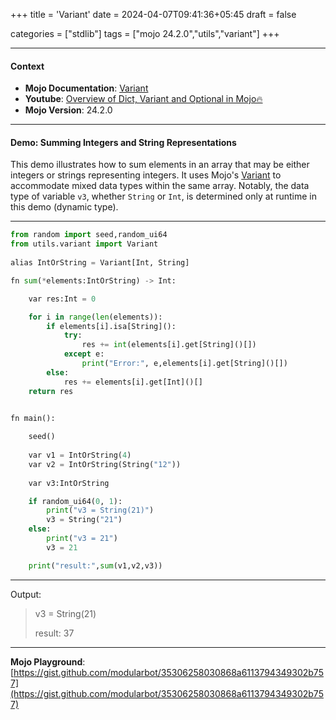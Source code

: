 +++
title = 'Variant'
date = 2024-04-07T09:41:36+05:45
draft = false

categories = ["stdlib"]
tags = ["mojo 24.2.0","utils","variant"]
+++

---

#### Context

- **Mojo Documentation**: [Variant](https://docs.modular.com/mojo/stdlib/utils/variant)
- **Youtube**: [Overview of Dict, Variant and Optional in Mojo🔥](https://www.youtube.com/watch?v=ywbzfY5v2ZM)
- **Mojo Version**: 24.2.0

---

#### Demo: Summing Integers and String Representations

This demo illustrates how to sum elements in an array that may be either integers or strings representing integers. It uses Mojo's [Variant](https://docs.modular.com/mojo/stdlib/utils/variant) to accommodate mixed data types within the same array. Notably, the data type of variable `v3`, whether `String` or `Int`, is determined only at runtime in this demo (dynamic type).

---
  
```python
from random import seed,random_ui64
from utils.variant import Variant
 
alias IntOrString = Variant[Int, String]

fn sum(*elements:IntOrString) -> Int:

    var res:Int = 0 

    for i in range(len(elements)):
        if elements[i].isa[String]():
            try:
                res += int(elements[i].get[String]()[])
            except e:
                print("Error:", e,elements[i].get[String]()[])
        else:
            res += elements[i].get[Int]()[]
    return res 
    

fn main():

    seed()
   
    var v1 = IntOrString(4)
    var v2 = IntOrString(String("12"))
    
    var v3:IntOrString

    if random_ui64(0, 1):
        print("v3 = String(21)")
        v3 = String("21")
    else:
        print("v3 = 21")
        v3 = 21

    print("result:",sum(v1,v2,v3))
```

---

Output:

> v3 = String(21)
>
> result: 37

---

**Mojo Playground**: [https://gist.github.com/modularbot/35306258030868a6113794349302b757](https://gist.github.com/modularbot/35306258030868a6113794349302b757)
